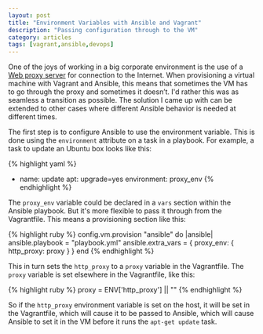 ```yaml
---
layout: post
title: "Environment Variables with Ansible and Vagrant"
description: "Passing configuration through to the VM"
category: articles
tags: [vagrant,ansible,devops]
---
```


One of the joys of working in a big corporate environment is the use of a [Web
proxy server][proxy] for connection to the Internet. When provisioning a
virtual machine with Vagrant and Ansible, this means that sometimes the VM has
to go through the proxy and sometimes it doesn’t. I'd rather this was as
seamless a transition as possible. The solution I came up with can be extended
to other cases where different Ansible behavior is needed at different times.

[proxy]:https://en.wikipedia.org/wiki/Proxy_server#Web_proxy_servers

The first step is to configure Ansible to use the environment variable.  This
is done using the `environment` attribute on a task in a playbook.  For
example, a task to update an Ubuntu box looks like this:

{% highlight yaml %}
  - name: update
    apt: upgrade=yes
    environment: proxy_env
{% endhighlight %}

The `proxy_env` variable could be declared in a `vars` section within the
Ansible playbook. But it's more flexible to pass it through from the
Vagrantfile. This means a provisioning section like this:

{% highlight ruby %}
  config.vm.provision "ansible" do |ansible|
    ansible.playbook = "playbook.yml"
    ansible.extra_vars = {
      proxy_env: {
        http_proxy: proxy
      }
    }
  end
{% endhighlight %}

This in turn sets the `http_proxy` to a `proxy` variable in the Vagrantfile.
The `proxy` variable is set elsewhere in the Vagrantfile, like this:

{% highlight ruby %}
proxy = ENV['http_proxy'] || ""
{% endhighlight %}

So if the `http_proxy` environment variable is set on the host, it will be set
in the Vagrantfile, which will cause it to be passed to Ansible, which will
cause Ansible to set it in the VM before it runs the `apt-get update` task.

